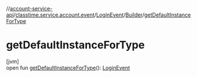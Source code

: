 //[account-service-api](../../../../index.md)/[classtime.service.account.event](../../index.md)/[LoginEvent](../index.md)/[Builder](index.md)/[getDefaultInstanceForType](get-default-instance-for-type.md)

# getDefaultInstanceForType

[jvm]\
open fun [getDefaultInstanceForType](get-default-instance-for-type.md)(): [LoginEvent](../index.md)

